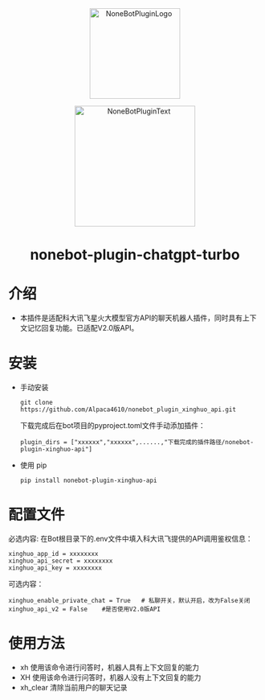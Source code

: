 <div align="center">
  <a href="https://v2.nonebot.dev/store"><img src="https://github.com/A-kirami/nonebot-plugin-template/blob/resources/nbp_logo.png" width="180" height="180" alt="NoneBotPluginLogo"></a>
  <br>
  <p><img src="https://github.com/A-kirami/nonebot-plugin-template/blob/resources/NoneBotPlugin.svg" width="240" alt="NoneBotPluginText"></p>
</div>

<div align="center">

# nonebot-plugin-chatgpt-turbo
</div>

# 介绍
- 本插件是适配科大讯飞星火大模型官方API的聊天机器人插件，同时具有上下文记忆回复功能。已适配V2.0版API。
# 安装

* 手动安装
  ```
  git clone https://github.com/Alpaca4610/nonebot_plugin_xinghuo_api.git
  ```

  下载完成后在bot项目的pyproject.toml文件手动添加插件：

  ```
  plugin_dirs = ["xxxxxx","xxxxxx",......,"下载完成的插件路径/nonebot-plugin-xinghuo-api"]
  ```
* 使用 pip
  ```
  pip install nonebot-plugin-xinghuo-api
  ```

# 配置文件

必选内容: 在Bot根目录下的.env文件中填入科大讯飞提供的API调用鉴权信息：

```
xinghuo_app_id = xxxxxxxx
xinghuo_api_secret = xxxxxxxx
xinghuo_api_key = xxxxxxxx
```

可选内容：
```
xinghuo_enable_private_chat = True   # 私聊开关，默认开启，改为False关闭
xinghuo_api_v2 = False    #是否使用V2.0版API
```


# 使用方法

- xh 使用该命令进行问答时，机器人具有上下文回复的能力
- XH 使用该命令进行问答时，机器人没有上下文回复的能力
- xh_clear 清除当前用户的聊天记录
